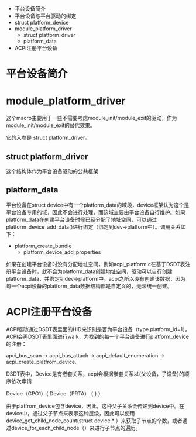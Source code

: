 + 平台设备简介
+ 平台设备与平台驱动的绑定
+ struct platform_device
+ module_platform_driver
   + struct platform_driver
   + platform_data
+ ACPI注册平台设备

# 平台设备简介

# module_platform_driver
这个macro主要用于一些不需要考虑module_init/module_exit的驱动，作为module_init/module_exit的替代效果。

它的入参是 struct platform_driver。

## struct platform_driver
这个结构体作为平台设备驱动的公共框架

## platform_data
平台设备在struct device中有一个platform_data的域段，device框架认为这个是平台设备专用的域，因此不会进行处理，而该域主要由平台设备自行维护。如果platform_data在创建平台设备时候已经分配了地址空间，可以通过platform_device_add_data()进行绑定（绑定到dev->platform中）。调用关系如下：
+ platform_create_bundle
   + platform_device_add_properties
   
如果在创建平台设备时没有分配地址空间，例如acpi_platform.c在基于DSDT表注册平台设备时，就不会为platform_data创建地址空间，驱动可以自行创建platform_data，并绑定到dev->platform中。acpi之所以没有创建该数据，因为每一个acpi设备的platform_data数据结构都是自定义的，无法统一创建。

# ACPI注册平台设备
ACPI驱动通过DSDT表里面的HID来识别是否为平台设备（type.platform_id=1）。ACPI会再DSDT表里面进行walk，为找到的每一个平台设备进行platform_device的注册：

apci_bus_scan
-> acpi_bus_attach
   -> acpi_default_enumeration
      -> acpi_create_platfrom_device.
      
DSDT表中，Device是有嵌套关系，acpi会根据嵌套关系以{父设备，子设备}的顺序依次申请

Device（GPO1）{
     Device（PRTA） {
     }
}

由于platfrom_device包含device，因此，这种父子关系会传递到device中。在device中，通过父子节点来表示这种层级，因此可以使用device_get_child_node_count(struct device * ）来获取子节点的个数，或者通过device_for_each_child_node（）来进行子节点的遍历。
